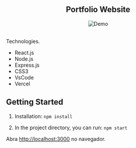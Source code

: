 <h2 align="center">
  Portfolio Website<br/>
</h2>
<div align="center">
  <img alt="Demo" src="./Images/readme-img1.png" />
</div>

<br/>

Technologies.

- React.js
- Node.js
- Express.js
- CSS3
- VsCode
- Vercel

## Getting Started

1. Installation: `npm install`

2. In the project directory, you can run: `npm start`


Abra [http://localhost:3000](http://localhost:3000) no navegador.
